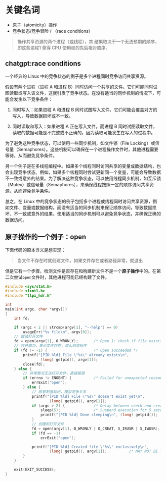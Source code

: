 # 关键名词

- 原子（atomicity）操作
- 竞争状态/竞争冒险 / （race conditions）
  
> 操作共享资源的两个进程（或线程），其
结果取决于一个无法预期的顺序，即这些进程1
获得 CPU 使用权的先后相对顺序。

## chatgpt:race conditions

一个经典的 Linux 中的竞争状态的例子是多个进程同时竞争访问共享资源。

假设有两个进程（进程 A 和进程 B）同时访问一个共享的文件。它们可能同时试图读取或写入该文件，这就引发了竞争状态。在没有适当的同步机制的情况下，可能会发生以下竞争条件：

1. 同时写入：如果进程 A 和进程 B 同时试图写入文件，它们可能会覆盖对方的写入，导致数据损坏或不一致。

2. 同时读取和写入：如果进程 A 正在写入文件，而进程 B 同时试图读取文件，读取的数据可能是不完整或不正确的，因为读取可能发生在写入的过程中。

为了避免这种竞争状态，可以使用一些同步机制，如文件锁（File Locking）或信号量（Semaphores）。这些机制可以确保在一个进程操作文件时，其他进程需要等待，从而避免竞争条件。

另一个例子是在多线程编程中。如果多个线程同时访问共享的变量或数据结构，也会出现竞争状态。例如，如果多个线程同时尝试更新同一个变量，可能会导致数据不一致或意外的结果。为了解决这种竞争状态，可以使用线程同步机制，如互斥锁（Mutex）或信号量（Semaphores），来确保线程按照一定的顺序访问共享资源，从而避免竞争条件。

总之，在 Linux 中的竞争状态的例子包括多个进程或线程同时访问共享资源，例如文件、变量或数据结构，而没有适当的同步机制来保证顺序访问，导致数据损坏、不一致或意外的结果。使用适当的同步机制可以避免竞争状态，并确保正确的数据访问。

## 原子操作的一个例子：open

下面代码的原本含义是想实现：

> 当文件不存在时就创建文件，如果文件存在或者路径异常，就退出

但是它有一个步骤，检测文件是否存在和构建新文件不是一个**原子操作**中的。在第二次尝试`open`文件时，其他进程可能已经构建了文件。

```c
#include <sys/stat.h>
#include <fcntl.h>
#include "tlpi_hdr.h"

int
main(int argc, char *argv[])
{
    int fd;

    if (argc < 2 || strcmp(argv[1], "--help") == 0)
        usageErr("%s file\n", argv[0]);
    // 尝试打开文件
    fd = open(argv[1], O_WRONLY);       /* Open 1: check if file exists */
    // 打开成功，表示文件存在，那么结束程序
    if (fd != -1) {                     /* Open succeeded */
        printf("[PID %ld] File \"%s\" already exists\n",
                (long) getpid(), argv[1]);
        close(fd);
    } else {
        // 异常情况无法打开文件，直接报错
        if (errno != ENOENT) {          /* Failed for unexpected reason */
            errExit("open");
        } else {
            // 故意制造延迟，模拟竞争关系
            printf("[PID %ld] File \"%s\" doesn't exist yet\n",
                    (long) getpid(), argv[1]);
            if (argc > 2) {             /* Delay between check and create */
                sleep(5);               /* Suspend execution for 5 seconds */
                printf("[PID %ld] Done sleeping\n", (long) getpid());
            }
            // 创建和打开文件
            fd = open(argv[1], O_WRONLY | O_CREAT, S_IRUSR | S_IWUSR);
            if (fd == -1)
                errExit("open");

            printf("[PID %ld] Created file \"%s\" exclusively\n",
                    (long) getpid(), argv[1]);          /* MAY NOT BE TRUE! */
        }
    }

    exit(EXIT_SUCCESS);
}
```